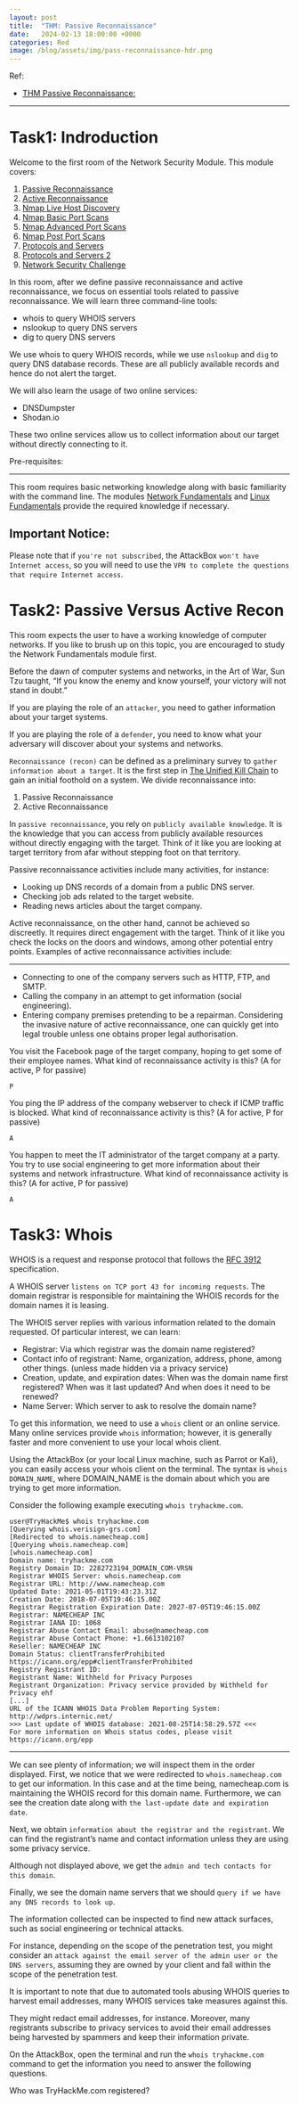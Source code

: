 ```yaml
---
layout: post
title:  "THM: Passive Reconnaissance"
date:   2024-02-13 18:00:00 +0000
categories: Red
image: /blog/assets/img/pass-reconnaissance-hdr.png
---
```

Ref: 
- [THM Passive Reconnaissance:](https://tryhackme.com/room/passiverecon?path=undefined)

---

Task1: Indroduction
===
Welcome to the first room of the Network Security Module. This module covers:

1. [Passive Reconnaissance](https://tryhackme.com/room/passiverecon)
2. [Active Reconnaissance](https://tryhackme.com/room/activerecon)
3. [Nmap Live Host Discovery](https://tryhackme.com/room/nmap01)
4. [Nmap Basic Port Scans](https://tryhackme.com/room/nmap02)
5. [Nmap Advanced Port Scans](https://tryhackme.com/room/nmap03)
6. [Nmap Post Port Scans](https://tryhackme.com/room/nmap04)
7. [Protocols and Servers](https://tryhackme.com/room/protocolsandservers)
8. [Protocols and Servers 2](https://tryhackme.com/room/protocolsandservers2)
9. [Network Security Challenge](https://tryhackme.com/room/netsecchallenge)


In this room, after we define passive reconnaissance and active reconnaissance, we focus on essential tools related to passive reconnaissance. We will learn three command-line tools:

- whois to query WHOIS servers
- nslookup to query DNS servers
- dig to query DNS servers

We use whois to query WHOIS records, while we use ```nslookup``` and ```dig``` to query DNS database records. These are all publicly available records and hence do not alert the target.

We will also learn the usage of two online services:

- DNSDumpster
- Shodan.io

These two online services allow us to collect information about our target without directly connecting to it.

Pre-requisites: 

---

This room requires basic networking knowledge along with basic familiarity with the command line. The modules [Network Fundamentals](https://tryhackme.com/module/network-fundamentals) and [Linux Fundamentals](https://tryhackme.com/module/linux-fundamentals) provide the required knowledge if necessary.

## Important Notice: 
Please note that if ```you're not subscribed```, the AttackBox ```won't have Internet access```, so you will need to use the ```VPN to complete the questions that require Internet access```.

Task2: Passive Versus Active Recon
===

This room expects the user to have a working knowledge of computer networks. If you like to brush up on this topic, you are encouraged to study the Network Fundamentals module first.

Before the dawn of computer systems and networks, in the Art of War, Sun Tzu taught, “If you know the enemy and know yourself, your victory will not stand in doubt.” 

If you are playing the role of an ```attacker```, you need to gather information about your target systems. 

If you are playing the role of a ```defender```, you need to know what your adversary will discover about your systems and networks.

```Reconnaissance (recon)``` can be defined as a preliminary survey to ```gather information about a target```. It is the first step in [The Unified Kill Chain](https://www.unifiedkillchain.com/) to gain an initial foothold on a system. We divide reconnaissance into:

1. Passive Reconnaissance
1. Active Reconnaissance

In ```passive reconnaissance```, you rely on ```publicly available knowledge```. It is the knowledge that you can access from publicly available resources without directly engaging with the target. Think of it like you are looking at target territory from afar without stepping foot on that territory.

Passive reconnaissance activities include many activities, for instance:

- Looking up DNS records of a domain from a public DNS server.
- Checking job ads related to the target website.
- Reading news articles about the target company.

Active reconnaissance, on the other hand, cannot be achieved so discreetly. It requires direct engagement with the target. Think of it like you check the locks on the doors and windows, among other potential entry points.
Examples of active reconnaissance activities include:

---

- Connecting to one of the company servers such as HTTP, FTP, and SMTP.
- Calling the company in an attempt to get information (social engineering).
- Entering company premises pretending to be a repairman.
Considering the invasive nature of active reconnaissance, one can quickly get into legal trouble unless one obtains proper legal authorisation.


You visit the Facebook page of the target company, hoping to get some of their employee names. What kind of reconnaissance activity is this? (A for active, P for passive)
```
P
```
You ping the IP address of the company webserver to check if ICMP traffic is blocked. What kind of reconnaissance activity is this? (A for active, P for passive)
```
A
```

You happen to meet the IT administrator of the target company at a party. You try to use social engineering to get more information about their systems and network infrastructure. What kind of reconnaissance activity is this? (A for active, P for passive)
```
A
```

Task3: Whois
===
WHOIS is a request and response protocol that follows the [RFC 3912](https://www.ietf.org/rfc/rfc3912.txt) specification. 

A WHOIS server ```listens on TCP port 43 for incoming requests```. The domain registrar is responsible for maintaining the WHOIS records for the domain names it is leasing. 

The WHOIS server replies with various information related to the domain requested. Of particular interest, we can learn:

- Registrar: Via which registrar was the domain name registered?
- Contact info of registrant: Name, organization, address, phone, among other things. (unless made hidden via a privacy service)
- Creation, update, and expiration dates: When was the domain name first registered? When was it last updated? And when does it need to be renewed?
- Name Server: Which server to ask to resolve the domain name?

To get this information, we need to use a ```whois``` client or an online service. Many online services provide ```whois``` information; however, it is generally faster and more convenient to use your local whois client. 

Using the AttackBox (or your local Linux machine, such as Parrot or Kali), you can easily access your whois client on the terminal. The syntax is ```whois DOMAIN_NAME```, where DOMAIN_NAME is the domain about which you are trying to get more information. 

Consider the following example executing ```whois tryhackme.com```.
```
user@TryHackMe$ whois tryhackme.com
[Querying whois.verisign-grs.com]
[Redirected to whois.namecheap.com]
[Querying whois.namecheap.com]
[whois.namecheap.com]
Domain name: tryhackme.com
Registry Domain ID: 2282723194_DOMAIN_COM-VRSN
Registrar WHOIS Server: whois.namecheap.com
Registrar URL: http://www.namecheap.com
Updated Date: 2021-05-01T19:43:23.31Z
Creation Date: 2018-07-05T19:46:15.00Z
Registrar Registration Expiration Date: 2027-07-05T19:46:15.00Z
Registrar: NAMECHEAP INC
Registrar IANA ID: 1068
Registrar Abuse Contact Email: abuse@namecheap.com
Registrar Abuse Contact Phone: +1.6613102107
Reseller: NAMECHEAP INC
Domain Status: clientTransferProhibited https://icann.org/epp#clientTransferProhibited
Registry Registrant ID: 
Registrant Name: Withheld for Privacy Purposes
Registrant Organization: Privacy service provided by Withheld for Privacy ehf
[...]
URL of the ICANN WHOIS Data Problem Reporting System: http://wdprs.internic.net/
>>> Last update of WHOIS database: 2021-08-25T14:58:29.57Z <<<
For more information on Whois status codes, please visit https://icann.org/epp
```

---

We can see plenty of information; we will inspect them in the order displayed. First, we notice that we were redirected to ```whois.namecheap.com``` to get our information. In this case and at the time being, namecheap.com is maintaining the WHOIS record for this domain name. Furthermore, we can see the creation date along with ```the last-update date and expiration date```.

Next, we obtain ```information about the registrar and the registrant```. We can find the registrant’s name and contact information unless they are using some privacy service. 

Although not displayed above, we get the ```admin and tech contacts for this domain```. 

Finally, we see the domain name servers that we should ```query if we have any DNS records to look up```.

The information collected can be inspected to find new attack surfaces, such as social engineering or technical attacks. 

For instance, depending on the scope of the penetration test, you might consider an ```attack against the email server of the admin user or the DNS servers```, assuming they are owned by your client and fall within the scope of the penetration test.

It is important to note that due to automated tools abusing WHOIS queries to harvest email addresses, many WHOIS services take measures against this. 

They might redact email addresses, for instance. Moreover, many registrants subscribe to privacy services to avoid their email addresses being harvested by spammers and keep their information private.

On the AttackBox, open the terminal and run the ```whois tryhackme.com``` command to get the information you need to answer the following questions.

Who was TryHackMe.com registered?
```

```
